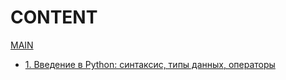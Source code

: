 # CONTENT
[MAIN](../README.md)
- [1. Введение в Python: синтаксис, типы данных, операторы](./1%20Введение%20в%20Python.md)